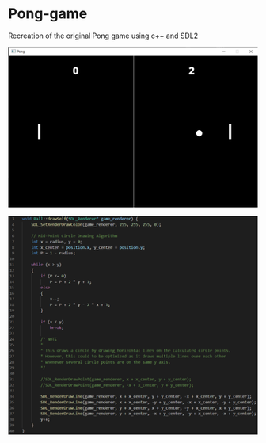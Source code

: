 # Pong-game
Recreation of the original Pong game using c++ and SDL2

![screenshot](screenshot.png)

![screenshot](algo.png)
